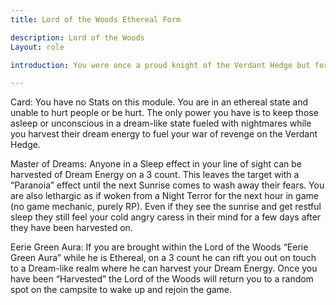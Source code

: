 ```yaml
---
title: Lord of the Woods Ethereal Form

description: Lord of the Woods
Layout: role

introduction: You were once a proud knight of the Verdant Hedge but for your crimes you were outcast from your realm. Though you didn’t do the crimes you were accused of, and your honor remained intact, your sanity snapped along the way along with your will to be the hero. Now you have not necessarily become the villain but the anti-hero and will stop it nothing to harvest enough Dream Energy to wage your war on the Verdant Hedge and get them back for ruining your honor as a Knight that was the most loyal soldier they knew now become Fear Incarnate.

---
```



Card: You have no Stats on this module. You are in an ethereal state and unable to hurt people or be hurt. The only power you have is to keep those asleep or unconscious in a dream-like state fueled with nightmares while you harvest their dream energy to fuel your war of revenge on the Verdant Hedge.

Master of Dreams: Anyone in a Sleep effect in your line of sight can be harvested of Dream Energy on a 3 count. This leaves the target with a “Paranoia” effect until the next Sunrise comes to wash away their fears. You are also lethargic as if woken from a Night Terror for the next hour in game (no game mechanic, purely RP). Even if they see the sunrise and get restful sleep they still feel your cold angry caress in their mind for a few days after they have been harvested on.

Eerie Green Aura: If you are brought within the Lord of the Woods “Eerie Green Aura” while he is Ethereal, on a 3 count he can rift you out on touch to a Dream-like realm where he can harvest your Dream Energy. Once you have been “Harvested” the Lord of the Woods will return you to a random spot on the campsite to wake up and rejoin the game.

